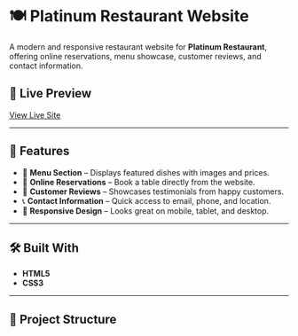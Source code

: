 # 🍽️ Platinum Restaurant Website

A modern and responsive restaurant website for **Platinum Restaurant**, offering online reservations, menu showcase, customer reviews, and contact information.

## 📸 Live Preview

<!-- Optional: Add a live link if hosted -->
[View Live Site](https://your-username.github.io/platinum-restaurant)

---

## 🌟 Features

- 🧾 **Menu Section** – Displays featured dishes with images and prices.
- 📅 **Online Reservations** – Book a table directly from the website.
- 💬 **Customer Reviews** – Showcases testimonials from happy customers.
- 📞 **Contact Information** – Quick access to email, phone, and location.
- 📱 **Responsive Design** – Looks great on mobile, tablet, and desktop.

---

## 🛠️ Built With

- **HTML5**
- **CSS3**

---

## 📂 Project Structure

